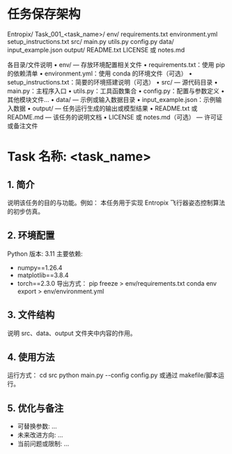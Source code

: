 # 任务保存架构
Entropix/
Task_001_<task_name>/
  env/
    requirements.txt
    environment.yml
    setup_instructions.txt
  src/
    main.py
    utils.py
    config.py
  data/
    input_example.json
  output/
  README.txt
  LICENSE 或 notes.md
  
各目录/文件说明
	•	env/ — 存放环境配置相关文件
	•	requirements.txt：使用 pip 的依赖清单
	•	environment.yml：使用 conda 的环境文件（可选）
	•	setup_instructions.txt：简要的环境搭建说明（可选）
	•	src/ — 源代码目录
	•	main.py：主程序入口
	•	utils.py：工具函数集合
	•	config.py：配置与参数定义
	•	其他模块文件…
	•	data/ — 示例或输入数据目录
	•	input_example.json：示例输入数据
	•	output/ — 任务运行生成的输出或模型结果
	•	README.txt 或 README.md — 该任务的说明文档
	•	LICENSE 或 notes.md（可选） — 许可证或备注文件

# Task 名称: <task_name>
## 1. 简介
说明该任务的目的与功能。例如：
本任务用于实现 Entropix 飞行器姿态控制算法的初步仿真。
## 2. 环境配置
Python 版本: 3.11
主要依赖:
- numpy==1.26.4
- matplotlib==3.8.4
- torch==2.3.0
导出方式：
    pip freeze > env/requirements.txt
    conda env export > env/environment.yml
## 3. 文件结构
说明 src、data、output 文件夹中内容的作用。
## 4. 使用方法
运行方式：
    cd src
    python main.py --config config.py
或通过 makefile/脚本运行。
## 5. 优化与备注
- 可替换参数: ...
- 未来改进方向: ...
- 当前问题或限制: ...
